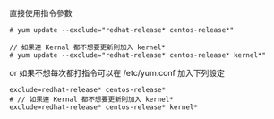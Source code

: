 直接使用指令參數

```
# yum update --exclude="redhat-release* centos-release*"

// 如果連 Kernal 都不想要更新則加入 kernel*
# yum update --exclude="redhat-release* centos-release* kernel*"
```

or 如果不想每次都打指令可以在 /etc/yum.conf 加入下列設定


```
exclude=redhat-release* centos-release*
# // 如果連 Kernal 都不想要更新則加入 kernel*
exclude=redhat-release* centos-release* kernel*
```
